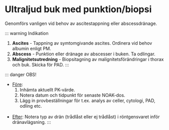 # Ultraljud buk med punktion/biopsi
Genomförs vanligen vid behov av ascitestappning eller abscessdränage. 

::: warning Indikation
1. <b>Ascites</b> - Tappning av symtomgivande ascites. Ordinera vid behov albumin enligt PM.
2. <b>Abscess</b> - Punktion eller dränage av abscesser i buken. Ta odlingar. 
3. <b>Malignitetsutredning</b> - Biopsitagning av malignitetsförändringar i thorax och buk. Skicka för PAD.
:::

::: danger OBS!
- <u>Före</u>: 
    1. Inhämta aktuellt PK-värde.
    2. Notera datum och tidpunkt för senaste NOAK-dos.
    3. Lägg in provbeställningar för t.ex. analys av celler, cytologi, PAD, odling etc.
<br><br>
- <u>Efter</u>: Notera typ av drän (trådlåst eller ej trådlåst) i röntgensvaret inför dränavlägsning.
:::

